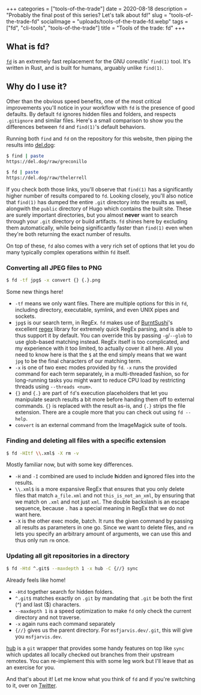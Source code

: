 +++
categories = ["tools-of-the-trade"]
date = 2020-08-18
description = "Probably the final post of this series? Let's talk about fd!"
slug = "tools-of-the-trade-fd"
socialImage = "uploads/tools-of-the-trade-fd.webp"
tags = ["fd", "cli-tools", "tools-of-the-trade"]
title = "Tools of the trade: fd"
+++

## What is fd?

[`fd`](https://github.com/sharkdp/fd) is an extremely fast replacement for the GNU coreutils' `find(1)` tool. It's written in Rust, and is built for humans, arguably unlike `find(1)`.

## Why do I use it?

Other than the obvious speed benefits, one of the most critical improvements you'll notice in your workflow with `fd` is the presence of good defaults. By default `fd` ignores hidden files and folders, and respects `.gitignore` and similar files. Here's a small comparison to show you the differences between `fd` and `find(1)`'s default behaviors.

Running both `find` and `fd` on the repository for this website, then piping the results into [del.dog](https://del.dog):

```bash
$ find | paste
https://del.dog/raw/greconillo
```

```bash
$ fd | paste
https://del.dog/raw/thelerrell
```

If you check both those links, you'll observe that `find(1)` has a significantly higher number of results compared to `fd`. Looking closely, you'll also notice that `find(1)` has dumped the entire `.git` directory into the results as well, alongwith the `public` directory of Hugo which contains the built site. These are surely important directories, but you almost **never** want to search through your `.git` directory or build artifacts. `fd` shines here by excluding them automatically, while being significantly faster than `find(1)` even when they're both returning the exact number of results.

On top of these, `fd` also comes with a very rich set of options that let you do many typically complex operations within `fd` itself.

### Converting all JPEG files to PNG

```bash
$ fd -tf jpg$ -x convert {} {.}.png
```

Some new things here!

- `-tf` means we only want files. There are multiple options for this in `fd`, including directory, executable, symlink, and even UNIX pipes and sockets.
- `jpg$` is our search term, in RegEx. `fd` makes use of [BurntSushi](https://github.com/BurntSushi)'s excellent [regex](https://github.com/rust-lang/regex) library for extremely quick RegEx parsing, and is able to thus support it by default. You can override this by passing `-g`/`--glob` to use glob-based matching instead. RegEx itself is too complicated, and my experience with it too limited, to actually cover it all here. All you need to know here is that the `$` at the end simply means that we want `jpg` to be the final characters of our matching term.
- `-x` is one of two exec modes provided by `fd`. `-x` runs the provided command for each term separately, in a multi-threaded fashion, so for long-running tasks you might want to reduce CPU load by restricting threads using `--threads <num>`.
- `{}` and `{.}` are part of `fd`'s execution placeholders that let you manipulate search results a bit more before handing them off to external commands. `{}` is replaced with the result as-is, and `{.}` strips the file extension. There are a couple more that you can check out using `fd --help`.
- `convert` is an external command from the ImageMagick suite of tools.

### Finding and deleting all files with a specific extension

```bash
$ fd -HItf \\.xml$ -X rm -v
```

Mostly familiar now, but with some key differences.

- `-H` and `-I` combined are used to include **h**idden and **i**gnored files into the results.
- `\\.xml$` is a more expansive RegEx that ensures that you only delete files that match `a_file.xml` and not `this_is_not_an_xml`, by ensuring that we match on `.xml` and not just `xml`. The double backslash is an escape sequence, because `.` has a special meaning in RegEx that we do not want here.
- `-X` is the other exec mode, batch. It runs the given command by passing all results as parameters in one go. Since we want to delete files, and `rm` lets you specify an arbitrary amount of arguments, we can use this and thus only run `rm` once.

### Updating all git repositories in a directory

```bash
$ fd -Htd ^.git$ --maxdepth 1 -x hub -C {//} sync
```

Already feels like home!

- `-Htd` together search for hidden folders.
- `^.git$` matches exactly on `.git` by mandating that `.git` be both the first (^) and last ($) characters.
- `--maxdepth 1` is a speed optimization to make `fd` only check the current directory and not traverse.
- `-x` again runs each command separately
- `{//}` gives us the parent directory. For `msfjarvis.dev/.git`, this will give you `msfjarvis.dev`.

[hub](https://hub.github.com) is a `git` wrapper that provides some handy features on top like `sync` which updates all locally checked out branches from their upstream remotes. You can re-implement this with some leg work but I'll leave that as an exercise for you.

And that's about it! Let me know what you think of `fd` and if you're switching to it, over on [Twitter](https://twitter.com/MSF_Jarvis).
